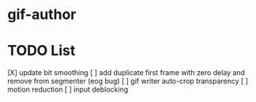 # gif-author


# TODO List

[X] update bit smoothing
[ ] add duplicate first frame with zero delay and remove from segmenter (eog bug)
[ ] gif writer auto-crop transparency
[ ] motion reduction
[ ] input deblocking



